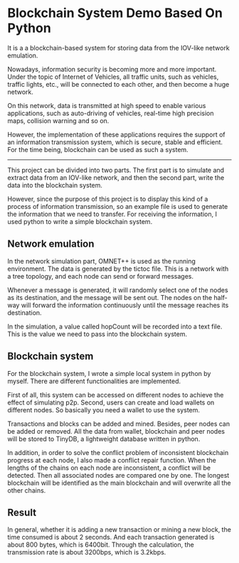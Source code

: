 # Blockchain System Demo Based On Python

It is a a blockchain-based system for storing data from the IOV-like network emulation.

Nowadays, information security is becoming more and more important. Under the topic of Internet of Vehicles, all traffic units, such as vehicles, traffic lights, etc., will be connected to each other, and then become a huge network.

On this network, data is transmitted at high speed to enable various applications, such as auto-driving of vehicles, real-time high precision maps, collision warning and so on.

However, the implementation of these applications requires the support of an information transmission system, which is secure, stable and efficient. For the time being, blockchain can be used as such a system.

----

This project can be divided into two parts. The first part is to simulate and extract data from an IOV-like network, and then the second part, write the data into the blockchain system.

However, since the purpose of this project is to display this kind of a process of information transmission, so an example file is used to generate the information that we need to transfer. For receiving the information, I used python to write a simple blockchain system.

## Network emulation
In the network simulation part, OMNET++ is used as the running environment. The data is generated by the tictoc file. This is a network with a tree topology, and each node can send or forward messages.

Whenever a message is generated, it will randomly select one of the nodes as its destination, and the message will be sent out. The nodes on the half-way will forward the information continuously until the message reaches its destination.

In the simulation, a value called hopCount will be recorded into a text file. This is the value we need to pass into the blockchain system.

## Blockchain system
For the blockchain system, I wrote a simple local system in python by myself. There are different functionalities are implemented.

First of all, this system can be accessed on different nodes to achieve the effect of simulating p2p. Second, users can create and load wallets on different nodes. So basically you need a wallet to use the system.

Transactions and blocks can be added and mined. Besides, peer nodes can be added or removed. All the data from wallet, blockchain and peer nodes will be stored to TinyDB, a lightweight database written in python.

In addition, in order to solve the conflict problem of inconsistent blockchain progress at each node, I also made a conflict repair function. When the lengths of the chains on each node are inconsistent, a conflict will be detected. Then all associated nodes are compared one by one. The longest blockchain will be identified as the main blockchain and will overwrite all the other chains.

## Result
In general, whether it is adding a new transaction or mining a new block, the time consumed is about 2 seconds. And each transaction generated is about 800 bytes, which is 6400bit. Through the calculation, the transmission rate is about 3200bps, which is 3.2kbps.

